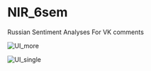 # NIR_6sem
Russian Sentiment Analyses For VK comments

![UI_more](https://github.com/darktau34/NIR_6sem/assets/100190836/2adfa796-a11a-46d3-8a84-0c7d49ab82ca)

![UI_single](https://github.com/darktau34/NIR_6sem/assets/100190836/e6f951d3-d900-4d72-86b0-9b177fbc5947)
